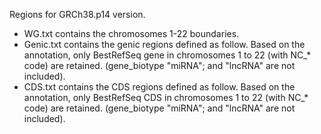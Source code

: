 Regions for GRCh38.p14 version.

- WG.txt contains the chromosomes 1-22 boundaries.
- Genic.txt contains the genic regions defined as follow. Based on the annotation, only BestRefSeq gene in chromosomes 1 to 22 (with NC_* code) are retained. (gene_biotype "miRNA"; and "lncRNA" are not included).
- CDS.txt contains the CDS regions defined as follow. Based on the annotation, only BestRefSeq CDS in chromosomes 1 to 22 (with NC_* code) are retained. (gene_biotype "miRNA"; and "lncRNA" are not included).
